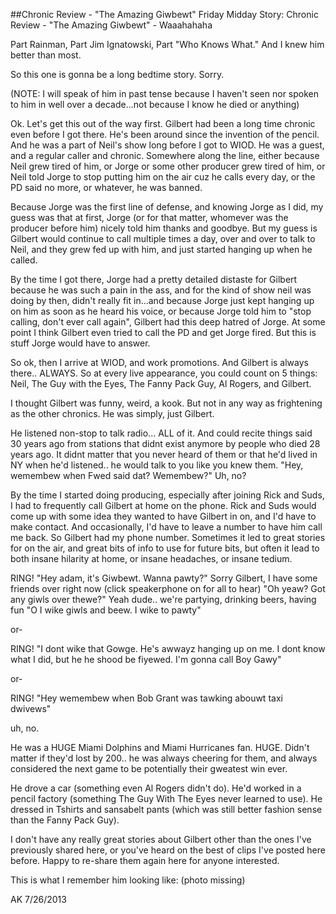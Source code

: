 ##Chronic Review - "The Amazing Giwbewt"
Friday Midday Story: Chronic Review - "The Amazing Giwbewt" - Waaahahaha

Part Rainman, Part Jim Ignatowski, Part "Who Knows What." And I knew him better than most.

So this one is gonna be a long bedtime story. Sorry.

(NOTE: I will speak of him in past tense because I haven't seen nor spoken to him in well over a decade...not because I know he died or anything)

Ok. Let's get this out of the way first. Gilbert had been a long time chronic even before I got there. He's been around since the invention of the pencil. And he was a part of Neil's show long before I got to WIOD. He was a guest, and a regular caller and chronic. Somewhere along the line, either because Neil grew tired of him, or Jorge or some other producer grew tired of him, or Neil told Jorge to stop putting him on the air cuz he calls every day, or the PD said no more, or whatever, he was banned.

Because Jorge was the first line of defense, and knowing Jorge as I did, my guess was that at first, Jorge (or for that matter, whomever was the producer before him) nicely told him thanks and goodbye. But my guess is Gilbert would continue to call multiple times a day, over and over to talk to Neil, and they grew fed up with him, and just started hanging up when he called.

By the time I got there, Jorge had a pretty detailed distaste for Gilbert because he was such a pain in the ass, and for the kind of show neil was doing by then, didn't really fit in...and because Jorge just kept hanging up on him as soon as he heard his voice, or because Jorge told him to "stop calling, don't ever call again", Gilbert had this deep hatred of Jorge. At some point I think Gilbert even tried to call the PD and get Jorge fired. But this is stuff Jorge would have to answer.

So ok, then I arrive at WIOD, and work promotions. And Gilbert is always there.. ALWAYS. So at every live appearance, you could count on 5 things: Neil, The Guy with the Eyes, The Fanny Pack Guy, Al Rogers, and Gilbert.

I thought Gilbert was funny, weird, a kook. But not in any way as frightening as the other chronics. He was simply, just Gilbert.

He listened non-stop to talk radio... ALL of it. And could recite things said 30 years ago from stations that didnt exist anymore by people who died 28 years ago. It didnt matter that you never heard of them or that he'd lived in NY when he'd listened.. he would talk to you like you knew them. "Hey, wemembew when Fwed said dat? Wemembew?" Uh, no?

By the time I started doing producing, especially after joining Rick and Suds, I had to frequently call Gilbert at home on the phone. Rick and Suds would come up with some idea they wanted to have Gilbert in on, and I'd have to make contact. And occasionally, I'd have to leave a number to have him call me back. So Gilbert had my phone number. Sometimes it led to great stories for on the air, and great bits of info to use for future bits, but often it lead to both insane hilarity at home, or insane headaches, or insane tedium.

RING!
"Hey adam, it's Giwbewt. Wanna pawty?"
Sorry Gilbert, I have some friends over right now (click speakerphone on for all to hear)
"Oh yeaw? Got any giwls over thewe?"
Yeah dude.. we're partying, drinking beers, having fun
"O I wike giwls and beew. I wike to pawty"

or-

RING!
"I dont wike that Gowge. He's awwayz hanging up on me. I dont know what I did, but he he shood be fiyewed. I'm gonna call Boy Gawy"

or-

RING!
"Hey wemembew when Bob Grant was tawking abouwt taxi dwivews"

uh, no.

He was a HUGE Miami Dolphins and Miami Hurricanes fan. HUGE. Didn't matter if they'd lost by 200.. he was always cheering for them, and always considered the next game to be potentially their gweatest win ever.

He drove a car (something even Al Rogers didn't do). He'd worked in a pencil factory (something The Guy With The Eyes never learned to use). He dressed in Tshirts and sansabelt pants (which was still better fashion sense than the Fanny Pack Guy).

I don't have any really great stories about Gilbert other than the ones I've previously shared here, or you've heard on the best of clips I've posted here before. Happy to re-share them again here for anyone interested.

This is what I remember him looking like:
(photo missing)

AK 7/26/2013
